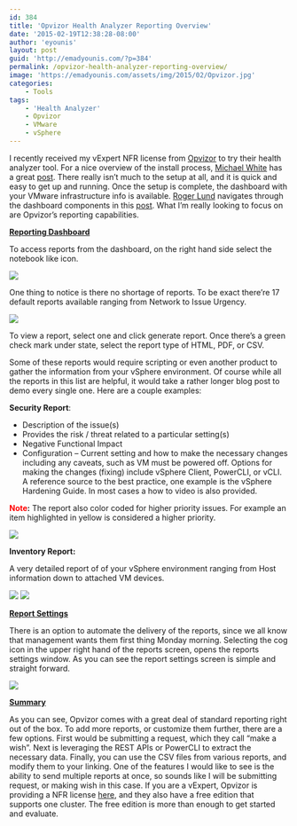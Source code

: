 ```yaml
---
id: 384
title: 'Opvizor Health Analyzer Reporting Overview'
date: '2015-02-19T12:38:28-08:00'
author: 'eyounis'
layout: post
guid: 'http://emadyounis.com/?p=384'
permalink: /opvizor-health-analyzer-reporting-overview/
image: 'https://emadyounis.com/assets/img/2015/02/Opvizor.jpg'
categories:
    - Tools
tags:
    - 'Health Analyzer'
    - Opvizor
    - VMware
    - vSphere
---
```


I recently received my vExpert NFR license from [Opvizor](http://www.opvizor.com/) to try their health analyzer tool. For a nice overview of the install process, [Michael White](https://twitter.com/mwVme) has a great [post](http://notesfrommwhite.net/2015/02/14/getting-opvizor-working-and-is-it-interesting-or-what/). There really isn’t much to the setup at all, and it is quick and easy to get up and running. Once the setup is complete, the dashboard with your VMware infrastructure info is available. [Roger Lund](https://twitter.com/rogerlund) navigates through the dashboard components in this [post](http://vbrainstorm.com/opvizor-inside-the-dashboard/). What I’m really looking to focus on are Opvizor’s reporting capabilities.

<span style="text-decoration: underline;">**Reporting Dashboard**</span>

To access reports from the dashboard, on the right hand side select the notebook like icon.

[![](https://emadyounis.com/assets/img/2015/02/2015-02-17_18-16-59.jpg?resize=630%2C298)](https://emadyounis.com/assets/img/2015/02/2015-02-17_18-16-59.jpg)

One thing to notice is there no shortage of reports. To be exact there’re 17 default reports available ranging from Network to Issue Urgency.

[![](https://emadyounis.com/assets/img/2015/02/Reporting-2.jpg?resize=749%2C551)](https://emadyounis.com/assets/img/2015/02/Reporting-2.jpg)

To view a report, select one and click generate report. Once there’s a green check mark under state, select the report type of HTML, PDF, or CSV.

Some of these reports would require scripting or even another product to gather the information from your vSphere environment. Of course while all the reports in this list are helpful, it would take a rather longer blog post to demo every single one. Here are a couple examples:

**Security Report**:

- Description of the issue(s)
- Provides the risk / threat related to a particular setting(s)
- Negative Functional Impact
- Configuration – Current setting and how to make the necessary changes including any caveats, such as VM must be powered off. Options for making the changes (fixing) include vSphere Client, PowerCLI, or vCLI. A reference source to the best practice, one example is the vSphere Hardening Guide. In most cases a how to video is also provided.

**<span style="color: #ff0000;">Note</span>:** The report also color coded for higher priority issues. For example an item highlighted in yellow is considered a higher priority.

[![](https://emadyounis.com/assets/img/2015/02/Security-Report.jpg?resize=1024%2C657)](https://emadyounis.com/assets/img/2015/02/Security-Report.jpg)

**Inventory Report:**

A very detailed report of of your vSphere environment ranging from Host information down to attached VM devices.

[![](https://emadyounis.com/assets/img/2015/02/New-Inventory-1.jpg?resize=1024%2C689)](https://emadyounis.com/assets/img/2015/02/New-Inventory-1.jpg) [![](https://emadyounis.com/assets/img/2015/02/New-Inventory-2.jpg?resize=1024%2C707)](https://emadyounis.com/assets/img/2015/02/New-Inventory-2.jpg)

<span style="text-decoration: underline;">**Report Settings**</span>

There is an option to automate the delivery of the reports, since we all know that management wants them first thing Monday morning. Selecting the cog icon in the upper right hand of the reports screen, opens the reports settings window. As you can see the report settings screen is simple and straight forward.

[![](https://emadyounis.com/assets/img/2015/02/Reporting-5.jpg?resize=750%2C550)](https://emadyounis.com/assets/img/2015/02/Reporting-5.jpg)

<span style="text-decoration: underline;">**Summary**</span>

As you can see, Opvizor comes with a great deal of standard reporting right out of the box. To add more reports, or customize them further, there are a few options. First would be submitting a request, which they call “make a wish”. Next is leveraging the REST APIs or PowerCLI to extract the necessary data. Finally, you can use the CSV files from various reports, and modify them to your linking. One of the features I would like to see is the ability to send multiple reports at once, so sounds like I will be submitting request, or making wish in this case. If you are a vExpert, Opvizor is providing a NFR license [here](http://try.opvizor.com/vexpert/), and they also have a free edition that supports one cluster. The free edition is more than enough to get started and evaluate.
